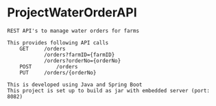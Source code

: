 # ProjectWaterOrderAPI
	REST API's to manage water orders for farms

	This provides following API calls
		GET		/orders
				/orders?farmID={farmID}
				/orders?orderNo={orderNo}
		POST		/orders
		PUT		/orders/{orderNo}
		
	This is developed using Java and Spring Boot
	This project is set up to build as jar with embedded server (port: 8082)